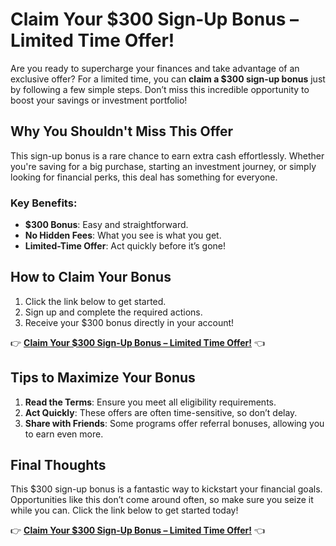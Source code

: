 # Claim Your $300 Sign-Up Bonus – Limited Time Offer!

Are you ready to supercharge your finances and take advantage of an exclusive offer? For a limited time, you can **claim a $300 sign-up bonus** just by following a few simple steps. Don’t miss this incredible opportunity to boost your savings or investment portfolio!

## Why You Shouldn't Miss This Offer

This sign-up bonus is a rare chance to earn extra cash effortlessly. Whether you're saving for a big purchase, starting an investment journey, or simply looking for financial perks, this deal has something for everyone.

### Key Benefits:
- **$300 Bonus**: Easy and straightforward.
- **No Hidden Fees**: What you see is what you get.
- **Limited-Time Offer**: Act quickly before it’s gone!

## How to Claim Your Bonus

1. Click the link below to get started.
2. Sign up and complete the required actions.
3. Receive your $300 bonus directly in your account!

👉 **[Claim Your $300 Sign-Up Bonus – Limited Time Offer!](https://rebrand.ly/p7jkj9f)** 👈

## Tips to Maximize Your Bonus

1. **Read the Terms**: Ensure you meet all eligibility requirements.
2. **Act Quickly**: These offers are often time-sensitive, so don’t delay.
3. **Share with Friends**: Some programs offer referral bonuses, allowing you to earn even more.

## Final Thoughts

This $300 sign-up bonus is a fantastic way to kickstart your financial goals. Opportunities like this don’t come around often, so make sure you seize it while you can. Click the link below to get started today!

👉 **[Claim Your $300 Sign-Up Bonus – Limited Time Offer!](https://rebrand.ly/p7jkj9f)** 👈
